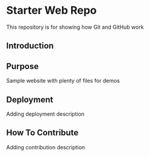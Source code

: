 # Starter Web Repo

This repository is for showing how Git and GitHub work

## Introduction

## Purpose

Sample website with plenty of files for demos

## Deployment

Adding deployment description

## How To Contribute

Adding contribution description